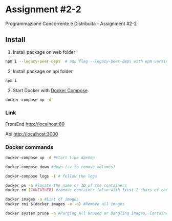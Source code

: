 # Assignment #2-2

Programmazione Concorrente e Distribuita - Assignment #2-2

## Install

1. Install package on web folder

```sh
npm i --legacy-peer-deps  # add flag --legacy-peer-deps with npm version > 7.0
```

2. Install package on api folder

```sh
npm i
```

3. Start Docker with [Docker Compose](https://docs.docker.com/compose/install/])

```sh
docker-compose up -d
```

### Link

FrontEnd
[http://localhost:80](http://localhost:80)

Api
[http://localhost:3000](http://localhost:3000)

### Docker commands

```sh
docker-compose up -d #start like daemon
```

```sh
docker-compose down #down (-v to remove volumes)
```

```sh
docker-compose logs -f # follow the logs
```

```sh
docker ps -a #locate the name or ID of the containers
docker rm [CONTAINER] #remove container (also with first 2 chars of container ID)
```

```sh
docker images -a #List of images
docker rmi $(docker images -a -q) #Remove all images
```

```sh
docker system prune -a #Purging All Unused or Dangling Images, Containers, Volumes, and Networks
```
